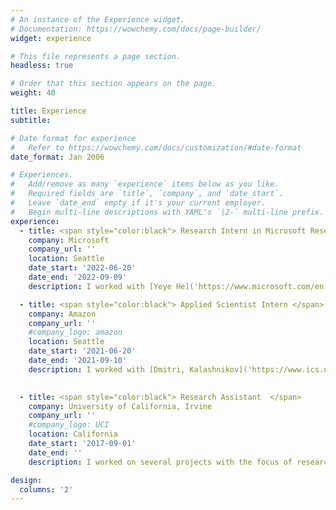 ```yaml
---
# An instance of the Experience widget.
# Documentation: https://wowchemy.com/docs/page-builder/
widget: experience

# This file represents a page section.
headless: true

# Order that this section appears on the page.
weight: 40

title: Experience
subtitle:

# Date format for experience
#   Refer to https://wowchemy.com/docs/customization/#date-format
date_format: Jan 2006

# Experiences.
#   Add/remove as many `experience` items below as you like.
#   Required fields are `title`, `company`, and `date_start`.
#   Leave `date_end` empty if it's your current employer.
#   Begin multi-line descriptions with YAML's `|2-` multi-line prefix.
experience:
  - title: <span style="color:black"> Research Intern in Microsoft Research </span>
    company: Microsoft
    company_url: ''
    location: Seattle
    date_start: '2022-06-20'
    date_end: '2022-09-09'
    description: I worked with [Yeye He]('https://www.microsoft.com/en-us/research/people/yeyehe/') during internship at MSR. We developed an Auto Business Intelligence (BI) system that helps end-users by accurately predicting BI models given a set of input tables, i.e., to discover join columns accurately. We propose a principled graph-based optimization problem that considers both local join prediction and global schema-graph structures, which achieves over 90\% F1-score on real-world and TPC benchmarks. Our paper is accepted in the research track in **PVLDB 2023**. 

  - title: <span style="color:black"> Applied Scientist Intern </span>
    company: Amazon
    company_url: ''
    #company_logo: amazon
    location: Seattle
    date_start: '2021-06-20'
    date_end: '2021-09-10'
    description: I worked with [Dmitri, Kalashnikov]('https://www.ics.uci.edu/~dvk/') and [Vidit, Bansal]('https://www.linkedin.com/in/viditbansal') during the internship in Amazon. I was working on data cleaning project during Amazon internship. Specifically, this work tries to resolve super dirty clusters produced by ER algorithms, which contain multiple errors, incorrect/missing/incomplete/copied values. Our proposed algorithm SCC improves the old method used in Amazon by around 61% precision (from 34.1% to 95.5%) and by around 52% F-1 score (from 42.4% to 94.7%). 

        
  - title: <span style="color:black"> Research Assistant  </span>
    company: University of California, Irvine 
    company_url: ''
    #company_logo: UCI
    location: California
    date_start: '2017-09-01'
    date_end: ''
    description: I worked on several projects with the focus of research areas in data cleaning, query processing and building efficient online data processing systems. 

design:
  columns: '2'
---
```

